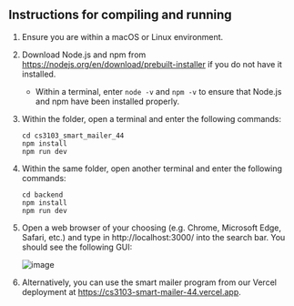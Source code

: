 ## Instructions for compiling and running
1. Ensure you are within a macOS or Linux environment.
2. Download Node.js and npm from https://nodejs.org/en/download/prebuilt-installer if you do not have it installed.
   - Within a terminal, enter `node -v` and `npm -v` to ensure that Node.js and npm have been installed properly.
3. Within the folder, open a terminal and enter the following commands:
   ```
   cd cs3103_smart_mailer_44
   npm install
   npm run dev
   ```
5. Within the same folder, open another terminal and enter the following commands:
   ```
   cd backend
   npm install
   npm run dev
   ```
6. Open a web browser of your choosing (e.g. Chrome, Microsoft Edge, Safari, etc.) and type in http://localhost:3000/ into the search bar.
   You should see the following GUI:
   
   ![image](https://github.com/user-attachments/assets/f23e8d65-9bfc-461c-a50a-23d664c8736d)
8. Alternatively, you can use the smart mailer program from our Vercel deployment at https://cs3103-smart-mailer-44.vercel.app.
